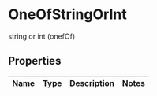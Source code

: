 

# OneOfStringOrInt

string or int (onefOf)

## Properties

| Name | Type | Description | Notes |
|------------ | ------------- | ------------- | -------------|



